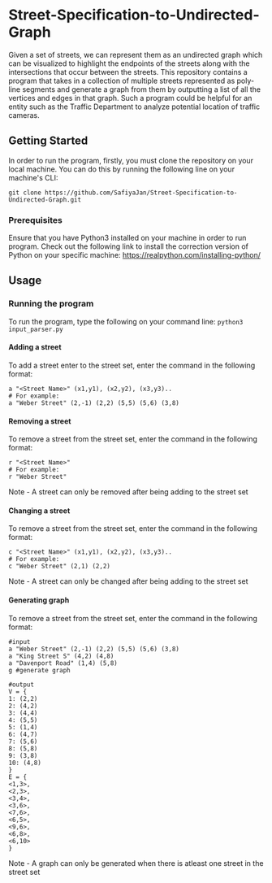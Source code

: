 # Street-Specification-to-Undirected-Graph

Given a set of streets, we can represent them as an undirected graph which can be visualized to highlight the endpoints of the streets along with the intersections that occur between the streets. This repository contains a program that takes in a collection of multiple streets represented as poly-line segments and generate a graph from them by outputting a list of all the vertices and edges in that graph. Such a program could be helpful for an entity such as the Traffic Department to analyze potential location of traffic cameras.


## Getting Started

In order to run the program, firstly, you must clone the repository on your local machine. You can do this by running the following line on your machine's CLI:

```git clone https://github.com/SafiyaJan/Street-Specification-to-Undirected-Graph.git```

### Prerequisites

Ensure that you have Python3 installed on your machine in order to run program. Check out the following link to install the correction version of Python on your specific machine:
https://realpython.com/installing-python/

## Usage 

### Running the program

To run the program, type the following on your command line:
```python3 input_parser.py```

#### Adding a street
To add a street enter to the street set, enter the command in the following format:
```
a "<Street Name>" (x1,y1), (x2,y2), (x3,y3).. 
# For example:
a "Weber Street" (2,-1) (2,2) (5,5) (5,6) (3,8)
```

#### Removing a street
To remove a street from the street set, enter the command in the following format:
```
r "<Street Name>"  
# For example:
r "Weber Street"
```
Note - A street can only be removed after being adding to the street set

#### Changing a street
To remove a street from the street set, enter the command in the following format:
```
c "<Street Name>" (x1,y1), (x2,y2), (x3,y3).. 
# For example:
c "Weber Street" (2,1) (2,2)
```
Note - A street can only be changed after being adding to the street set

#### Generating graph
To remove a street from the street set, enter the command in the following format:
```
#input
a "Weber Street" (2,-1) (2,2) (5,5) (5,6) (3,8)
a "King Street S" (4,2) (4,8)
a "Davenport Road" (1,4) (5,8)
g #generate graph

#output
V = {
1: (2,2)
2: (4,2)
3: (4,4)
4: (5,5)
5: (1,4)
6: (4,7)
7: (5,6)
8: (5,8)
9: (3,8)
10: (4,8)
}
E = {
<1,3>,
<2,3>,
<3,4>,
<3,6>,
<7,6>,
<6,5>,
<9,6>,
<6,8>,
<6,10>
}
```
Note - A graph can only be generated when there is atleast one street in the street set
